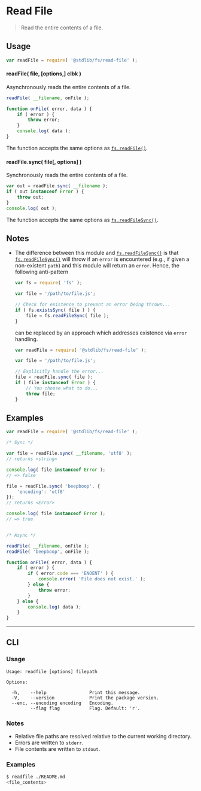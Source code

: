 # Read File

> Read the entire contents of a file.

<section class="usage">

## Usage

```javascript
var readFile = require( '@stdlib/fs/read-file' );
```

#### readFile( file, \[options,] clbk )

Asynchronously reads the entire contents of a file.

```javascript
readFile( __filename, onFile );

function onFile( error, data ) {
    if ( error ) {
        throw error;
    }
    console.log( data );
}
```

The function accepts the same options as [`fs.readFile()`][fs].

#### readFile.sync( file\[, options] )

Synchronously reads the entire contents of a file.

```javascript
var out = readFile.sync( __filename );
if ( out instanceof Error ) {
    throw out;
}
console.log( out );
```

The function accepts the same options as [`fs.readFileSync()`][fs].

</section>

<!-- /.usage -->

<section class="notes">

## Notes

-   The difference between this module and [`fs.readFileSync()`][fs] is that [`fs.readFileSync()`][fs] will throw if an `error` is encountered (e.g., if given a non-existent `path`) and this module will return an `error`. Hence, the following anti-pattern

    ```javascript
    var fs = require( 'fs' );

    var file = '/path/to/file.js';

    // Check for existence to prevent an error being thrown...
    if ( fs.existsSync( file ) ) {
        file = fs.readFileSync( file );
    }
    ```

    can be replaced by an approach which addresses existence via `error` handling.

    ```javascript
    var readFile = require( '@stdlib/fs/read-file' );

    var file = '/path/to/file.js';

    // Explicitly handle the error...
    file = readFile.sync( file );
    if ( file instanceof Error ) {
        // You choose what to do...
        throw file;
    }
    ```

</section>

<!-- /.notes -->

<section class="examples">

## Examples

```javascript
var readFile = require( '@stdlib/fs/read-file' );

/* Sync */

var file = readFile.sync( __filename, 'utf8' );
// returns <string>

console.log( file instanceof Error );
// => false

file = readFile.sync( 'beepboop', {
    'encoding': 'utf8'
});
// returns <Error>

console.log( file instanceof Error );
// => true


/* Async */

readFile( __filename, onFile );
readFile( 'beepboop', onFile );

function onFile( error, data ) {
    if ( error ) {
        if ( error.code === 'ENOENT' ) {
            console.error( 'File does not exist.' );
        } else {
            throw error;
        }
    } else {
        console.log( data );
    }
}
```

</section>

<!-- /.examples -->

* * *

<section class="cli">

## CLI

<section class="usage">

### Usage

```text
Usage: readfile [options] filepath

Options:

  -h,    --help                Print this message.
  -V,    --version             Print the package version.
  --enc, --encoding encoding   Encoding.
         --flag flag           Flag. Default: 'r'.
```

</section>

<!-- /.usage -->

<section class="notes">

### Notes

-   Relative file paths are resolved relative to the current working directory.
-   Errors are written to `stderr`.
-   File contents are written to `stdout`.

</section>

<!-- /.notes -->

<section class="examples">

### Examples

```bash
$ readfile ./README.md
<file_contents>
```

</section>

<!-- /.examples -->

</section>

<!-- /.cli -->

<section class="links">

[fs]: https://nodejs.org/api/fs.html

</section>

<!-- /.links -->
